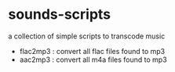 sounds-scripts
==============

a collection of simple scripts to transcode music

- flac2mp3 : convert all flac files found to mp3
- aac2mp3  : convert all m4a files found to mp3